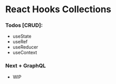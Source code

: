 # React Hooks Collections

### Todos [CRUD]:
- useState
- useRef
- useReducer
- useContext


### Next + GraphQL
- WIP
